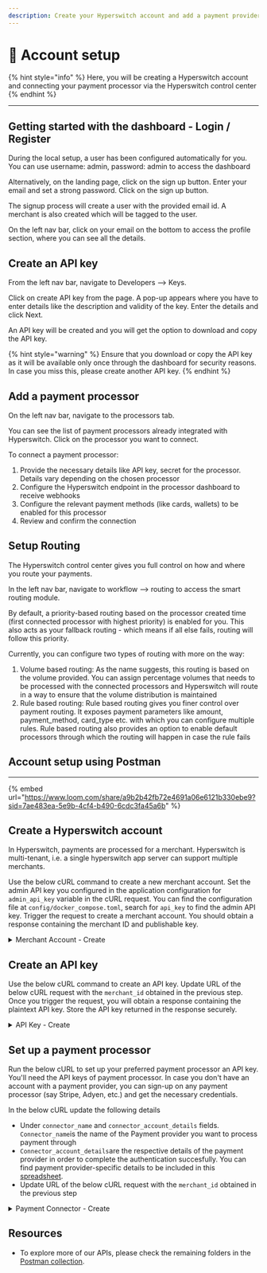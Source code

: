 ```yaml
---
description: Create your Hyperswitch account and add a payment provider
---
```


# 🔧 Account setup

{% hint style="info" %}
Here, you will be creating a Hyperswitch account and connecting your payment processor via the Hyperswitch control center
{% endhint %}

***

## Getting started with the dashboard - Login / Register

During the local setup, a user has been configured automatically for you. You can use username: admin, password: admin to access the dashboard

Alternatively, on the landing page, click on the sign up button. Enter your email and set a strong password. Click on the sign up button.

The signup process will create a user with the provided email id. A merchant is also created which will be tagged to the user.&#x20;

On the left nav bar, click on your email on the bottom to access the profile section, where you can see all the details.

## Create an API key <a href="#user-content-create-an-api-key" id="user-content-create-an-api-key"></a>

From the left nav bar, navigate to Developers --> Keys.

Click on create API key from the page. A pop-up appears where you have to enter details like the description and validity of the key. Enter the details and click Next.

An API key will be created and you will get the option to download and copy the API key.

{% hint style="warning" %}
Ensure that you download or copy the API key as it will be available only once through the dashboard for security reasons. In case you miss this, please create another API key.
{% endhint %}

## Add a payment processor

On the left nav bar, navigate to the processors tab.

You can see the list of payment processors already integrated with Hyperswitch. Click on the processor you want to connect.

To connect a payment processor:

1. Provide the necessary details like API key, secret for the processor. Details vary depending on the chosen processor
2. Configure the Hyperswitch endpoint in the processor dashboard to receive webhooks
3. Configure the relevant payment methods (like cards, wallets) to be enabled for this processor
4. Review and confirm the connection

## Setup Routing

The Hyperswitch control center gives you full control on how and where you route your payments.&#x20;

In the left nav bar, navigate to workflow --> routing to access the smart routing module.

By default, a priority-based routing based on the processor created time (first connected processor with highest priority) is enabled for you. This also acts as your fallback routing - which means if all else fails, routing will follow this priority.&#x20;

Currently, you can configure two types of routing with more on the way:

1. Volume based routing: As the name suggests, this routing is based on the volume provided. You can assign percentage volumes that needs to be processed with the connected processors and Hyperswitch will route in a way to ensure that the volume distribution is maintained
2. Rule based routing: Rule based routing gives you finer control over payment routing. It exposes payment parameters like amount, payment\_method, card\_type etc. with which you can configure multiple rules. Rule based routing also provides an option to enable default processors through which the routing will happen in case the rule fails

## Account setup using Postman <a href="#user-content-create-a-payment" id="user-content-create-a-payment"></a>

***

{% embed url="https://www.loom.com/share/a9b2b42fb72e4691a06e6121b330ebe9?sid=7ae483ea-5e9b-4cf4-b490-6cdc3fa45a6b" %}

## Create a Hyperswitch account <a href="#user-content-create-a-payment" id="user-content-create-a-payment"></a>

In Hyperswitch, payments are processed for a merchant. Hyperswitch is multi-tenant, i.e. a single hyperswitch app server can support multiple merchants.

Use the below cURL command to create a new merchant account. Set the admin API key you configured in the application configuration for `admin_api_key` variable in the cURL request. You can find the configuration file at `config/docker_compose.toml`, search for `api_key` to find the admin API key.  Trigger the request to create a merchant account. You should obtain a response containing the merchant ID and publishable key.

<details>

<summary>Merchant Account - Create</summary>

```json
curl --location 'http://localhost:8080/accounts' \
--header 'Accept: application/json' \
--header 'Content-Type: application/json' \
--header 'api-key: <admin-api-key>' \
--data-raw '{
  "merchant_id": "Test_merchant",
  "locker_id": "m0010",
  "merchant_name": "NewAge Retailer",
  "merchant_details": {
    "primary_contact_person": "John Test",
    "primary_email": "JohnTest@test.com",
    "primary_phone": "sunt laborum",
    "secondary_contact_person": "John Test2",
    "secondary_email": "JohnTest2@test.com",
    "secondary_phone": "cillum do dolor id",
    "website": "www.example.com",
    "about_business": "Online Retail with a wide selection of organic products for North America",
    "address": {
      "line1": "1467",
      "line2": "Harrison Street",
      "line3": "Harrison Street",
      "city": "San Fransico",
      "state": "California",
      "zip": "94122",
      "country": "US"
    }
  },
  "return_url": "https://google.com",
  "sub_merchants_enabled": false
}'
```

</details>

## Create an API key <a href="#user-content-create-an-api-key" id="user-content-create-an-api-key"></a>

Use the below cURL command to create an API key. Update URL of the below cURL request with the `merchant_id` obtained in the previous step. Once you trigger the request, you will obtain a response containing the plaintext API key. Store the API key returned in the response securely.

<details>

<summary>API Key - Create</summary>

```json
curl --location 'http://localhost:8080/api_keys/<your_merchant_id>' \
--header 'Content-Type: application/json' \
--header 'Accept: application/json' \
--header 'api-key: <admin-api-key>' \
--data '{
  "name": "API Key 1",
  "description": null,
  "expiration": "2023-09-23T01:02:03.000Z"
}'
```

</details>

## Set up a payment processor <a href="#user-content-set-up-a-payment-processor-account" id="user-content-set-up-a-payment-processor-account"></a>

Run the below cURL to set up your preferred payment processor an API key. You'll need the  API keys of payment processor. In case you don't have an account with a payment provider, you can sign-up on any payment processor (say Stripe, Adyen, etc.) and get the necessary credentials.&#x20;

In the below cURL update the following details&#x20;

* Under  `connector_name` and `connector_account_details` fields. `Connector_name`is the name of the Payment provider you want to process payment through&#x20;
* `Connector_account_details`are the respective details of the payment provider in order to complete the authentication succesfully. You can find payment provider-specific details to be included in this [spreadsheet](https://docs.google.com/spreadsheets/d/e/2PACX-1vQWHLza9m5iO4Ol-tEBx22\_Nnq8Mb3ISCWI53nrinIGLK8eHYmHGnvXFXUXEut8AFyGyI9DipsYaBLG/pubhtml?gid=748960791\&single=true).
* Update URL of the below cURL request with the `merchant_id` obtained in the previous step

<details>

<summary>Payment Connector - Create</summary>

```json
curl --location 'http://localhost:8080/account/<your merchant id>/connectors' \
--header 'Content-Type: application/json' \
--header 'Accept: application/json' \
--header 'api-key: <admin-api-key>' \
--data '{
  "connector_type": "fiz_operations",
  "connector_name": "stripe",
  "connector_account_details": {
    "auth_type": "HeaderKey",
    "api_key": "<stripe-api-key>"
  },
  "test_mode": false,
  "disabled": false,
  "payment_methods_enabled": [
    {
      "payment_method": "card",
      "payment_method_types": [
        {
          "payment_method_type": "credit",
          "card_networks": [
            "Visa",
            "Mastercard"
          ],
          "minimum_amount": 1,
          "maximum_amount": 68607706,
          "recurring_enabled": true,
          "installment_payment_enabled": true
        },
        {
          "payment_method_type": "debit",
          "card_networks": [
            "Visa",
            "Mastercard"
          ],
          "minimum_amount": 1,
          "maximum_amount": 68607706,
          "recurring_enabled": true,
          "installment_payment_enabled": true
        }
      ]
    },
    {
      "payment_method": "pay_later",
      "payment_method_types": [
        {
          "payment_method_type": "klarna",
          "payment_experience": "redirect_to_url",
          "minimum_amount": 1,
          "maximum_amount": 68607706,
          "recurring_enabled": true,
          "installment_payment_enabled": true
        },
        {
          "payment_method_type": "affirm",
          "payment_experience": "redirect_to_url",
          "minimum_amount": 1,
          "maximum_amount": 68607706,
          "recurring_enabled": true,
          "installment_payment_enabled": true
        }
  }
}'
```

</details>

## **Resources**

* To explore more of our APIs, please check the remaining folders in the [Postman collection](https://www.postman.com/hyperswitch/workspace/hyperswitch-development/collection/25176162-630b5353-7002-44d1-8ba1-ead6c230f2e3).

